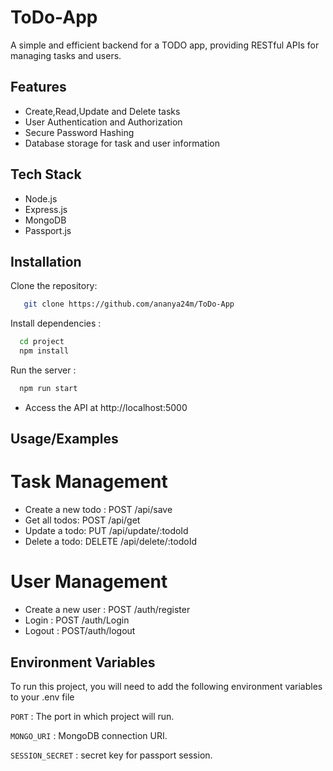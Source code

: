 # ToDo-App
A simple and efficient backend for a TODO app, providing RESTful APIs for managing tasks and users.


## Features

- Create,Read,Update and Delete tasks
- User Authentication and Authorization
- Secure Password Hashing
- Database storage for task and user information


## Tech Stack

- Node.js
- Express.js
- MongoDB
- Passport.js


## Installation

Clone the repository:

```bash
   git clone https://github.com/ananya24m/ToDo-App
```
Install dependencies :

```bash
  cd project
  npm install
``` 
Run the server :

```bash
  npm run start
```  
- Access the API at http://localhost:5000  
## Usage/Examples

# Task Management

- Create a new todo : POST /api/save
- Get all todos: POST /api/get
- Update a todo: PUT /api/update/:todoId
- Delete a todo: DELETE /api/delete/:todoId

# User Management

- Create a new user : POST /auth/register
- Login : POST /auth/Login
- Logout : POST/auth/logout
## Environment Variables

To run this project, you will need to add the following environment variables to your .env file

`PORT` : The port in which project will run.

`MONGO_URI` : MongoDB connection URI.

`SESSION_SECRET` : secret key for passport session.

